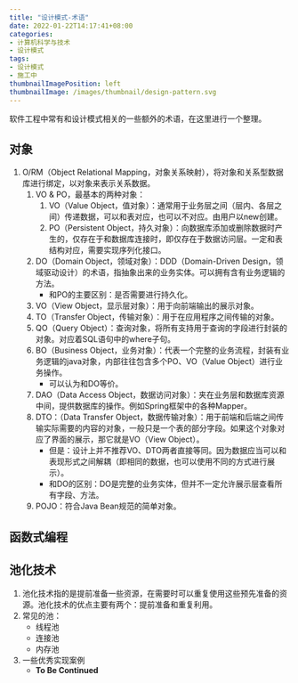 ```yaml
---
title: "设计模式-术语"
date: 2022-01-22T14:17:41+08:00
categories:
- 计算机科学与技术
- 设计模式
tags:
- 设计模式
- 施工中
thumbnailImagePosition: left
thumbnailImage: /images/thumbnail/design-pattern.svg
---
```

软件工程中常有和设计模式相关的一些额外的术语，在这里进行一个整理。
<!--more-->
## 对象
1. O/RM（Object Relational Mapping，对象关系映射），将对象和关系型数据库进行绑定，以对象来表示关系数据。
    1. VO & PO，最基本的两种对象：
        1. VO（Value Object，值对象）：通常用于业务层之间（层内、各层之间）传递数据，可以和表对应，也可以不对应。由用户以new创建。
        1. PO（Persistent Object，持久对象）：向数据库添加或删除数据时产生的，仅存在于和数据库连接时，即仅存在于数据访问层。一定和表结构对应，需要实现序列化接口。
    1. DO（Domain Object，领域对象）：DDD（Domain-Driven Design，领域驱动设计）的术语，指抽象出来的业务实体。可以拥有含有业务逻辑的方法。
        - 和PO的主要区别：是否需要进行持久化。
    1. VO（View Object，显示层对象）：用于向前端输出的展示对象。
    1. TO（Transfer Object，传输对象）：用于在应用程序之间传输的对象。
    1. QO（Query Object）：查询对象，将所有支持用于查询的字段进行封装的对象。对应着SQL语句中的where子句。
    1. BO（Business Object，业务对象）：代表一个完整的业务流程，封装有业务逻辑的java对象，内部往往包含多个PO、VO（Value Object）进行业务操作。
        - 可以认为和DO等价。
    1. DAO（Data Access Object，数据访问对象）：夹在业务层和数据库资源中间，提供数据库的操作。例如Spring框架中的各种Mapper。
    1. DTO：（Data Transfer Object，数据传输对象）：用于前端和后端之间传输实际需要的内容的对象，一般只是一个表的部分字段。如果这个对象对应了界面的展示，那它就是VO（View Object）。
        - 但是：设计上并不推荐VO、DTO两者直接等同。因为数据应当可以和表现形式之间解耦（即相同的数据，也可以使用不同的方式进行展示）。
        - 和DO的区别：DO是完整的业务实体，但并不一定允许展示层查看所有字段、方法。
    1. POJO：符合Java Bean规范的简单对象。

## 函数式编程

## 池化技术
1. 池化技术指的是提前准备一些资源，在需要时可以重复使用这些预先准备的资源。池化技术的优点主要有两个：提前准备和重复利用。
1. 常见的池：
    - 线程池
    - 连接池
    - 内存池
1. 一些优秀实现案例
    - **To Be Continued**
